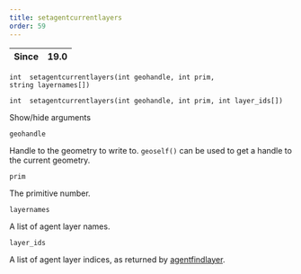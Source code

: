 ```yaml
---
title: setagentcurrentlayers
order: 59
---
```

| Since | 19.0 |
| --- | --- |

`int  setagentcurrentlayers(int geohandle, int prim, string layernames[])`

`int  setagentcurrentlayers(int geohandle, int prim, int layer_ids[])`

Show/hide arguments

`geohandle`

Handle to the geometry to write to. `geoself()` can be used to get a handle to the current geometry.

`prim`

The primitive number.

`layernames`

A list of agent layer names.

`layer_ids`

A list of agent layer indices, as returned by [agentfindlayer](agentfindlayer.html "Finds the index of a layer in an agent’s definition.").
